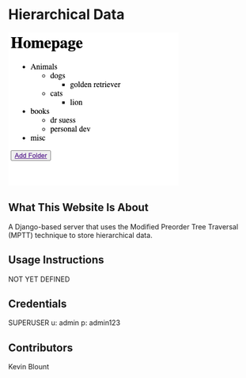 # Hierarchical Data

<img src="preview.png">

## What This Website Is About

A Django-based server that uses the Modified Preorder Tree Traversal (MPTT) technique to store hierarchical data.

## Usage Instructions

NOT YET DEFINED

## Credentials

SUPERUSER
u: admin
p: admin123

## Contributors

Kevin Blount

